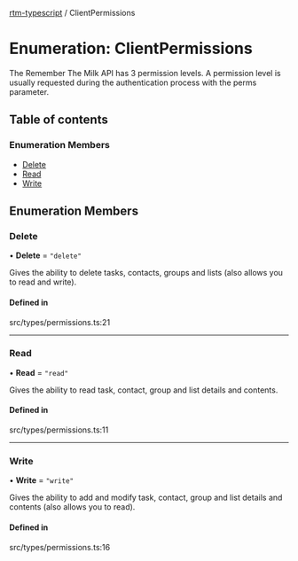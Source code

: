 [rtm-typescript](../README.md) / ClientPermissions

# Enumeration: ClientPermissions

The Remember The Milk API has 3 permission levels.
A permission level is usually requested during the authentication process with the perms parameter.

## Table of contents

### Enumeration Members

- [Delete](ClientPermissions.md#delete)
- [Read](ClientPermissions.md#read)
- [Write](ClientPermissions.md#write)

## Enumeration Members

### Delete

• **Delete** = ``"delete"``

Gives the ability to delete tasks, contacts, groups and lists (also allows you to read and write).

#### Defined in

src/types/permissions.ts:21

___

### Read

• **Read** = ``"read"``

Gives the ability to read task, contact, group and list details and contents.

#### Defined in

src/types/permissions.ts:11

___

### Write

• **Write** = ``"write"``

Gives the ability to add and modify task, contact, group and list details and contents (also allows you to read).

#### Defined in

src/types/permissions.ts:16
